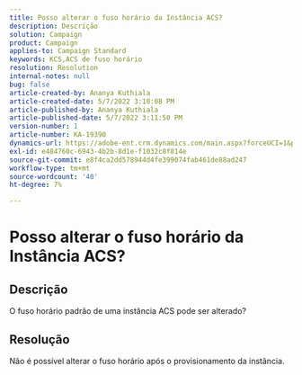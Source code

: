 ```yaml
---
title: Posso alterar o fuso horário da Instância ACS?
description: Descrição
solution: Campaign
product: Campaign
applies-to: Campaign Standard
keywords: KCS,ACS de fuso horário
resolution: Resolution
internal-notes: null
bug: false
article-created-by: Ananya Kuthiala
article-created-date: 5/7/2022 3:10:08 PM
article-published-by: Ananya Kuthiala
article-published-date: 5/7/2022 3:11:50 PM
version-number: 1
article-number: KA-19390
dynamics-url: https://adobe-ent.crm.dynamics.com/main.aspx?forceUCI=1&pagetype=entityrecord&etn=knowledgearticle&id=4fc1f0c5-17ce-ec11-a7b5-0022480a8e40
exl-id: e484760c-6943-4b2b-8d1e-f1032c8f814e
source-git-commit: e8f4ca2dd578944d4fe399074fab461de88ad247
workflow-type: tm+mt
source-wordcount: '40'
ht-degree: 7%

---
```


# Posso alterar o fuso horário da Instância ACS?

## Descrição

O fuso horário padrão de uma instância ACS pode ser alterado?

## Resolução


Não é possível alterar o fuso horário após o provisionamento da instância.

